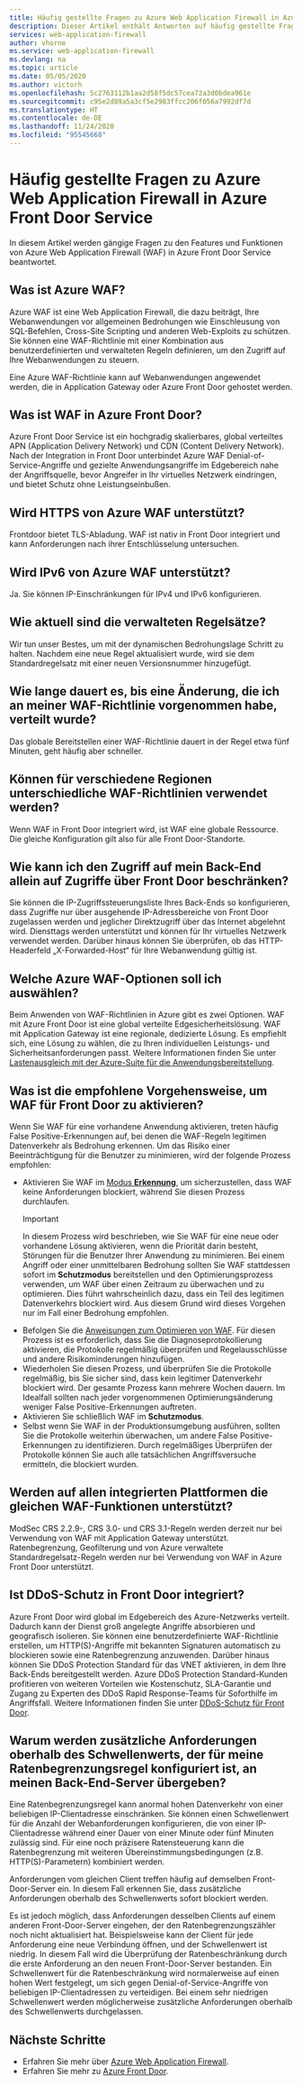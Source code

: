 ```yaml
---
title: Häufig gestellte Fragen zu Azure Web Application Firewall in Azure Front Door Service
description: Dieser Artikel enthält Antworten auf häufig gestellte Fragen zu Web Application Firewall in Azure Front Door.
services: web-application-firewall
author: vhorne
ms.service: web-application-firewall
ms.devlang: na
ms.topic: article
ms.date: 05/05/2020
ms.author: victorh
ms.openlocfilehash: 5c2763112b1aa2d58f5dc57cea72a3d0bdea961e
ms.sourcegitcommit: c95e2d89a5a3cf5e2983ffcc206f056a7992df7d
ms.translationtype: HT
ms.contentlocale: de-DE
ms.lasthandoff: 11/24/2020
ms.locfileid: "95545668"
---
```

# <a name="frequently-asked-questions-for-azure-web-application-firewall-on-azure-front-door-service"></a>Häufig gestellte Fragen zu Azure Web Application Firewall in Azure Front Door Service

In diesem Artikel werden gängige Fragen zu den Features und Funktionen von Azure Web Application Firewall (WAF) in Azure Front Door Service beantwortet. 

## <a name="what-is-azure-waf"></a>Was ist Azure WAF?

Azure WAF ist eine Web Application Firewall, die dazu beiträgt, Ihre Webanwendungen vor allgemeinen Bedrohungen wie Einschleusung von SQL-Befehlen, Cross-Site Scripting und anderen Web-Exploits zu schützen. Sie können eine WAF-Richtlinie mit einer Kombination aus benutzerdefinierten und verwalteten Regeln definieren, um den Zugriff auf Ihre Webanwendungen zu steuern.

Eine Azure WAF-Richtlinie kann auf Webanwendungen angewendet werden, die in Application Gateway oder Azure Front Door gehostet werden.

## <a name="what-is-waf-on-azure-front-door"></a>Was ist WAF in Azure Front Door? 

Azure Front Door Service ist ein hochgradig skalierbares, global verteiltes APN (Application Delivery Network) und CDN (Content Delivery Network). Nach der Integration in Front Door unterbindet Azure WAF Denial-of-Service-Angriffe und gezielte Anwendungsangriffe im Edgebereich nahe der Angriffsquelle, bevor Angreifer in Ihr virtuelles Netzwerk eindringen, und bietet Schutz ohne Leistungseinbußen.

## <a name="does-azure-waf-support-https"></a>Wird HTTPS von Azure WAF unterstützt?

Frontdoor bietet TLS-Abladung. WAF ist nativ in Front Door integriert und kann Anforderungen nach ihrer Entschlüsselung untersuchen.

## <a name="does-azure-waf-support-ipv6"></a>Wird IPv6 von Azure WAF unterstützt?

Ja. Sie können IP-Einschränkungen für IPv4 und IPv6 konfigurieren.

## <a name="how-up-to-date-are-the-managed-rule-sets"></a>Wie aktuell sind die verwalteten Regelsätze?

Wir tun unser Bestes, um mit der dynamischen Bedrohungslage Schritt zu halten. Nachdem eine neue Regel aktualisiert wurde, wird sie dem Standardregelsatz mit einer neuen Versionsnummer hinzugefügt.

## <a name="what-is-the-propagation-time-if-i-make-a-change-to-my-waf-policy"></a>Wie lange dauert es, bis eine Änderung, die ich an meiner WAF-Richtlinie vorgenommen habe, verteilt wurde?

Das globale Bereitstellen einer WAF-Richtlinie dauert in der Regel etwa fünf Minuten, geht häufig aber schneller.

## <a name="can-waf-policies-be-different-for-different-regions"></a>Können für verschiedene Regionen unterschiedliche WAF-Richtlinien verwendet werden?

Wenn WAF in Front Door integriert wird, ist WAF eine globale Ressource. Die gleiche Konfiguration gilt also für alle Front Door-Standorte.
 
## <a name="how-do-i-limit-access-to-my-back-end-to-be-from-front-door-only"></a>Wie kann ich den Zugriff auf mein Back-End allein auf Zugriffe über Front Door beschränken?

Sie können die IP-Zugriffssteuerungsliste Ihres Back-Ends so konfigurieren, dass Zugriffe nur über ausgehende IP-Adressbereiche von Front Door zugelassen werden und jeglicher Direktzugriff über das Internet abgelehnt wird. Diensttags werden unterstützt und können für Ihr virtuelles Netzwerk verwendet werden. Darüber hinaus können Sie überprüfen, ob das HTTP-Headerfeld „X-Forwarded-Host“ für Ihre Webanwendung gültig ist.

## <a name="which-azure-waf-options-should-i-choose"></a>Welche Azure WAF-Optionen soll ich auswählen?

Beim Anwenden von WAF-Richtlinien in Azure gibt es zwei Optionen. WAF mit Azure Front Door ist eine global verteilte Edgesicherheitslösung. WAF mit Application Gateway ist eine regionale, dedizierte Lösung. Es empfiehlt sich, eine Lösung zu wählen, die zu Ihren individuellen Leistungs- und Sicherheitsanforderungen passt. Weitere Informationen finden Sie unter [Lastenausgleich mit der Azure-Suite für die Anwendungsbereitstellung](../../frontdoor/front-door-lb-with-azure-app-delivery-suite.md).

## <a name="whats-the-recommended-approach-to-enabling-waf-on-front-door"></a>Was ist die empfohlene Vorgehensweise, um WAF für Front Door zu aktivieren?

Wenn Sie WAF für eine vorhandene Anwendung aktivieren, treten häufig False Positive-Erkennungen auf, bei denen die WAF-Regeln legitimen Datenverkehr als Bedrohung erkennen. Um das Risiko einer Beeinträchtigung für die Benutzer zu minimieren, wird der folgende Prozess empfohlen:

* Aktivieren Sie WAF im [Modus **Erkennung**](./waf-front-door-create-portal.md#change-mode), um sicherzustellen, dass WAF keine Anforderungen blockiert, während Sie diesen Prozess durchlaufen.
  > [!IMPORTANT]
  > In diesem Prozess wird beschrieben, wie Sie WAF für eine neue oder vorhandene Lösung aktivieren, wenn die Priorität darin besteht, Störungen für die Benutzer Ihrer Anwendung zu minimieren. Bei einem Angriff oder einer unmittelbaren Bedrohung sollten Sie WAF stattdessen sofort im **Schutzmodus** bereitstellen und den Optimierungsprozess verwenden, um WAF über einen Zeitraum zu überwachen und zu optimieren. Dies führt wahrscheinlich dazu, dass ein Teil des legitimen Datenverkehrs blockiert wird. Aus diesem Grund wird dieses Vorgehen nur im Fall einer Bedrohung empfohlen.
* Befolgen Sie die [Anweisungen zum Optimieren von WAF](./waf-front-door-tuning.md). Für diesen Prozess ist es erforderlich, dass Sie die Diagnoseprotokollierung aktivieren, die Protokolle regelmäßig überprüfen und Regelausschlüsse und andere Risikominderungen hinzufügen.
* Wiederholen Sie diesen Prozess, und überprüfen Sie die Protokolle regelmäßig, bis Sie sicher sind, dass kein legitimer Datenverkehr blockiert wird. Der gesamte Prozess kann mehrere Wochen dauern. Im Idealfall sollten nach jeder vorgenommenen Optimierungsänderung weniger False Positive-Erkennungen auftreten.
* Aktivieren Sie schließlich WAF im **Schutzmodus**.
* Selbst wenn Sie WAF in der Produktionsumgebung ausführen, sollten Sie die Protokolle weiterhin überwachen, um andere False Positive-Erkennungen zu identifizieren. Durch regelmäßiges Überprüfen der Protokolle können Sie auch alle tatsächlichen Angriffsversuche ermitteln, die blockiert wurden.

## <a name="do-you-support-same-waf-features-in-all-integrated-platforms"></a>Werden auf allen integrierten Plattformen die gleichen WAF-Funktionen unterstützt?

ModSec CRS 2.2.9-, CRS 3.0- und CRS 3.1-Regeln werden derzeit nur bei Verwendung von WAF mit Application Gateway unterstützt. Ratenbegrenzung, Geofilterung und von Azure verwaltete Standardregelsatz-Regeln werden nur bei Verwendung von WAF in Azure Front Door unterstützt.

## <a name="is-ddos-protection-integrated-with-front-door"></a>Ist DDoS-Schutz in Front Door integriert? 

Azure Front Door wird global im Edgebereich des Azure-Netzwerks verteilt. Dadurch kann der Dienst groß angelegte Angriffe absorbieren und geografisch isolieren. Sie können eine benutzerdefinierte WAF-Richtlinie erstellen, um HTTP(S)-Angriffe mit bekannten Signaturen automatisch zu blockieren sowie eine Ratenbegrenzung anzuwenden. Darüber hinaus können Sie DDoS Protection Standard für das VNET aktivieren, in dem Ihre Back-Ends bereitgestellt werden. Azure DDoS Protection Standard-Kunden profitieren von weiteren Vorteilen wie Kostenschutz, SLA-Garantie und Zugang zu Experten des DDoS Rapid Response-Teams für Soforthilfe im Angriffsfall. Weitere Informationen finden Sie unter [DDoS-Schutz für Front Door](../../frontdoor/front-door-ddos.md).

## <a name="why-do-additional-requests-above-the-threshold-configured-for-my-rate-limit-rule-get-passed-to-my-backend-server"></a>Warum werden zusätzliche Anforderungen oberhalb des Schwellenwerts, der für meine Ratenbegrenzungsregel konfiguriert ist, an meinen Back-End-Server übergeben?

Eine Ratenbegrenzungsregel kann anormal hohen Datenverkehr von einer beliebigen IP-Clientadresse einschränken. Sie können einen Schwellenwert für die Anzahl der Webanforderungen konfigurieren, die von einer IP-Clientadresse während einer Dauer von einer Minute oder fünf Minuten zulässig sind. Für eine noch präzisere Ratensteuerung kann die Ratenbegrenzung mit weiteren Übereinstimmungsbedingungen (z.B. HTTP(S)-Parametern) kombiniert werden. 

Anforderungen vom gleichen Client treffen häufig auf demselben Front-Door-Server ein. In diesem Fall erkennen Sie, dass zusätzliche Anforderungen oberhalb des Schwellenwerts sofort blockiert werden. 

Es ist jedoch möglich, dass Anforderungen desselben Clients auf einem anderen Front-Door-Server eingehen, der den Ratenbegrenzungszähler noch nicht aktualisiert hat. Beispielsweise kann der Client für jede Anforderung eine neue Verbindung öffnen, und der Schwellenwert ist niedrig. In diesem Fall wird die Überprüfung der Ratenbeschränkung durch die erste Anforderung an den neuen Front-Door-Server bestanden. Ein Schwellenwert für die Ratenbeschränkung wird normalerweise auf einen hohen Wert festgelegt, um sich gegen Denial-of-Service-Angriffe von beliebigen IP-Clientadressen zu verteidigen. Bei einem sehr niedrigen Schwellenwert werden möglicherweise zusätzliche Anforderungen oberhalb des Schwellenwerts durchgelassen.

## <a name="next-steps"></a>Nächste Schritte

- Erfahren Sie mehr über [ Azure Web Application Firewall](../overview.md).
- Erfahren Sie mehr zu [Azure Front Door](../../frontdoor/front-door-overview.md).
